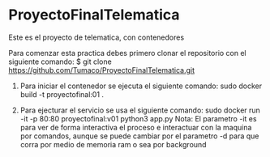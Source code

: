 # ProyectoFinalTelematica
Este es el proyecto de telematica, con contenedores

Para comenzar esta practica debes primero clonar el repositorio con el siguiente comando: 
$ git clone https://github.com/Tumaco/ProyectoFinalTelematica.git

1. Para iniciar el contenedor se ejecuta el siguiente comando:
  sudo docker build -t proyectofinal:01 .

2. Para ejecturar el servicio se usa el siguiente comando:
  sudo docker run -it -p 80:80 proyectofinal:v01 python3 app.py Nota: El parametro -it es para ver de forma interactiva el proceso e interactuar con la                                                                           maquina por comandos, aunque se puede cambiar por el parametro -d para que corra por                                                                       medio de memoria ram o sea por background                                                                 
  


